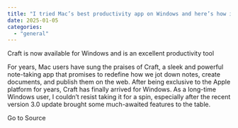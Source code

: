 ```yaml
---
title: "I tried Mac’s best productivity app on Windows and here’s how it went"
date: 2025-01-05
categories: 
  - "general"
---
```


Craft is now available for Windows and is an excellent productivity tool

For years, Mac users have sung the praises of Craft, a sleek and powerful note-taking app that promises to redefine how we jot down notes, create documents, and publish them on the web. After being exclusive to the Apple platform for years, Craft has finally arrived for Windows. As a long-time Windows user, I couldn’t resist taking it for a spin, especially after the recent version 3.0 update brought some much-awaited features to the table.

Go to Source
